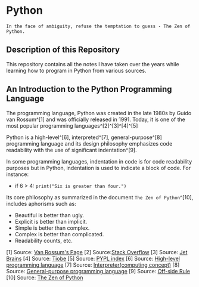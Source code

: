 # Python

    In the face of ambiguity, refuse the temptation to guess - The Zen of Python.

## Description of this Repository

This repository contains all the notes I have taken over the years while learning how to program in Python from various sources.

## An Introduction to the Python Programming Language

The programming language, Python was created in the late 1980s by Guido van Rossum^[1] and was officially released in 1991. Today, it is one of the most popular programming languages^[2]^[3]^[4]^[5]

Python is a high-level^[6], interpreted^[7], general-purpose^[8] programming language and its design philosophy emphasizes code readability with the use of significant indentation^[9].

In some programming languages, indentation in code is for code readability purposes but in Python, indentation is used to indicate a block of code. For instance:

* if 6 > 4:
    ```print("Six is greater than four.")```

Its core philosophy as summarized in the document ```The Zen of Python```^[10], includes aphorisms such as:

* Beautiful is better than ugly.
* Explicit is better than implicit.
* Simple is better than complex.
* Complex is better than complicated.
* Readability counts, etc.

[1] Source: [Van Rossum's Page]((https://gvanrossum.github.io/))
[2] Source:[Stack Overflow](https://insights.stackoverflow.com/survey/2020/#technology-most-loved-dreaded-and-wanted-languages-loved)
[3] Source: [Jet Brains](https://www.jetbrains.com/lp/devecosystem-2020/)
[4] Source: [Tiobe](https://www.tiobe.com/tiobe-index/)
[5] Source: [PYPL index](https://pypl.github.io/PYPL.html)
[6] Source: [High-level programming language](https://en.wikipedia.org/wiki/High-level_programming_language)
[7] Source: [Interpreter(computing concept)](https://en.wikipedia.org/wiki/Interpreter_(computing))
[8] Source: [General-purpose programming language](https://en.wikipedia.org/wiki/General-purpose_programming_language)
[9] Source: [Off-side Rule](https://en.wikipedia.org/wiki/Off-side_rule)
[10] Source: [The Zen of Python](https://en.wikipedia.org/wiki/Zen_of_Python)
